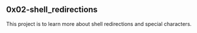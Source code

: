 ## 0x02-shell_redirections
This project is to learn more about shell redirections and special characters.
